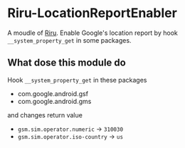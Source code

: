 # Riru-LocationReportEnabler

A moudle of [Riru](https://github.com/RikkaApps/Riru). Enable Google's location report by hook `__system_property_get` in some packages.

## What dose this module do

Hook `__system_property_get` in these packages

* com.google.android.gsf
* com.google.android.gms

and changes return value

* `gsm.sim.operator.numeric` -> `310030`
* `gsm.sim.operator.iso-country` -> `us`